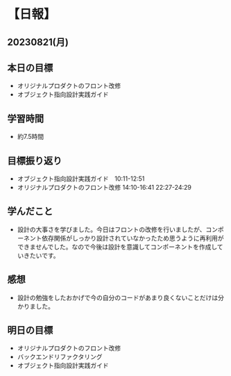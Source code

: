 # 【日報】
## 20230821(月)
## 本日の目標
- オリジナルプロダクトのフロント改修
- オブジェクト指向設計実践ガイド

## 学習時間
- 約7.5時間

## 目標振り返り
- オブジェクト指向設計実践ガイド　10:11-12:51
- オリジナルプロダクトのフロント改修 14:10-16:41 22:27-24:29


## 学んだこと
- 設計の大事さを学びました。今日はフロントの改修を行いましたが、コンポーネント依存関係がしっかり設計されていなかったため思うように再利用ができませんでした。なので今後は設計を意識してコンポーネントを作成していきたいです。

## 感想
- 設計の勉強をしたおかげで今の自分のコードがあまり良くないことだけは分かりました。

## 明日の目標
- オリジナルプロダクトのフロント改修
- バックエンドリファクタリング
- オブジェクト指向設計実践ガイド


